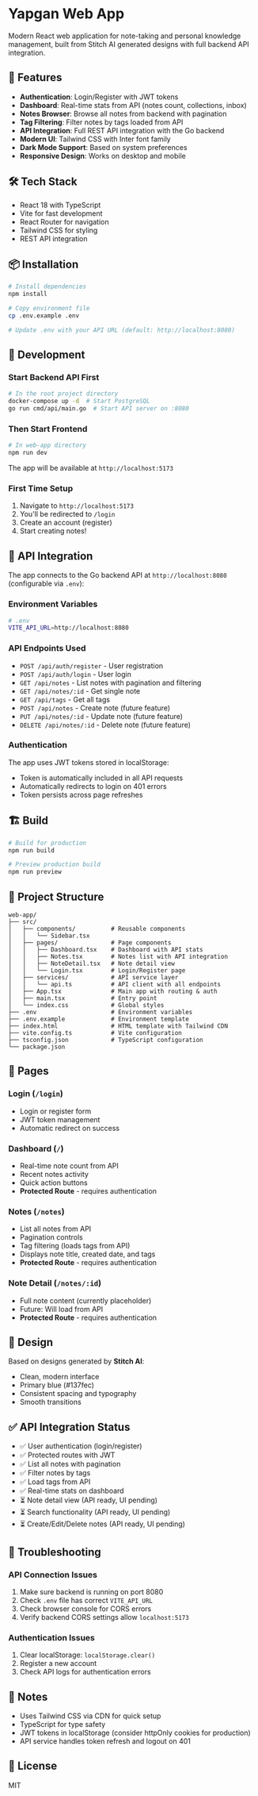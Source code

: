 # Yapgan Web App

Modern React web application for note-taking and personal knowledge management, built from Stitch AI generated designs with full backend API integration.

## 🎨 Features

- **Authentication**: Login/Register with JWT tokens
- **Dashboard**: Real-time stats from API (notes count, collections, inbox)
- **Notes Browser**: Browse all notes from backend with pagination
- **Tag Filtering**: Filter notes by tags loaded from API
- **API Integration**: Full REST API integration with the Go backend
- **Modern UI**: Tailwind CSS with Inter font family
- **Dark Mode Support**: Based on system preferences
- **Responsive Design**: Works on desktop and mobile

## 🛠️ Tech Stack

- React 18 with TypeScript
- Vite for fast development
- React Router for navigation
- Tailwind CSS for styling
- REST API integration

## 📦 Installation

```bash
# Install dependencies
npm install

# Copy environment file
cp .env.example .env

# Update .env with your API URL (default: http://localhost:8080)
```

## 🚀 Development

### Start Backend API First

```bash
# In the root project directory
docker-compose up -d  # Start PostgreSQL
go run cmd/api/main.go  # Start API server on :8080
```

### Then Start Frontend

```bash
# In web-app directory
npm run dev
```

The app will be available at `http://localhost:5173`

### First Time Setup

1. Navigate to `http://localhost:5173`
2. You'll be redirected to `/login`
3. Create an account (register)
4. Start creating notes!

## 🔌 API Integration

The app connects to the Go backend API at `http://localhost:8080` (configurable via `.env`):

### Environment Variables

```bash
# .env
VITE_API_URL=http://localhost:8080
```

### API Endpoints Used

- `POST /api/auth/register` - User registration
- `POST /api/auth/login` - User login
- `GET /api/notes` - List notes with pagination and filtering
- `GET /api/notes/:id` - Get single note
- `GET /api/tags` - Get all tags
- `POST /api/notes` - Create note (future feature)
- `PUT /api/notes/:id` - Update note (future feature)
- `DELETE /api/notes/:id` - Delete note (future feature)

### Authentication

The app uses JWT tokens stored in localStorage:

- Token is automatically included in all API requests
- Automatically redirects to login on 401 errors
- Token persists across page refreshes

## 🏗️ Build

```bash
# Build for production
npm run build

# Preview production build
npm run preview
```

## 📁 Project Structure

```
web-app/
├── src/
│   ├── components/          # Reusable components
│   │   └── Sidebar.tsx
│   ├── pages/               # Page components
│   │   ├── Dashboard.tsx    # Dashboard with API stats
│   │   ├── Notes.tsx        # Notes list with API integration
│   │   ├── NoteDetail.tsx   # Note detail view
│   │   └── Login.tsx        # Login/Register page
│   ├── services/            # API service layer
│   │   └── api.ts           # API client with all endpoints
│   ├── App.tsx              # Main app with routing & auth
│   ├── main.tsx             # Entry point
│   └── index.css            # Global styles
├── .env                     # Environment variables
├── .env.example             # Environment template
├── index.html               # HTML template with Tailwind CDN
├── vite.config.ts           # Vite configuration
├── tsconfig.json            # TypeScript configuration
└── package.json
```

## 📄 Pages

### Login (`/login`)

- Login or register form
- JWT token management
- Automatic redirect on success

### Dashboard (`/`)

- Real-time note count from API
- Recent notes activity
- Quick action buttons
- **Protected Route** - requires authentication

### Notes (`/notes`)

- List all notes from API
- Pagination controls
- Tag filtering (loads tags from API)
- Displays note title, created date, and tags
- **Protected Route** - requires authentication

### Note Detail (`/notes/:id`)

- Full note content (currently placeholder)
- Future: Will load from API
- **Protected Route** - requires authentication

## 🎨 Design

Based on designs generated by **Stitch AI**:

- Clean, modern interface
- Primary blue (#137fec)
- Consistent spacing and typography
- Smooth transitions

## ✅ API Integration Status

- ✅ User authentication (login/register)
- ✅ Protected routes with JWT
- ✅ List all notes with pagination
- ✅ Filter notes by tags
- ✅ Load tags from API
- ✅ Real-time stats on dashboard
- ⏳ Note detail view (API ready, UI pending)
- ⏳ Search functionality (API ready, UI pending)
- ⏳ Create/Edit/Delete notes (API ready, UI pending)

## 🔧 Troubleshooting

### API Connection Issues

1. Make sure backend is running on port 8080
2. Check `.env` file has correct `VITE_API_URL`
3. Check browser console for CORS errors
4. Verify backend CORS settings allow `localhost:5173`

### Authentication Issues

1. Clear localStorage: `localStorage.clear()`
2. Register a new account
3. Check API logs for authentication errors

## 📝 Notes

- Uses Tailwind CSS via CDN for quick setup
- TypeScript for type safety
- JWT tokens in localStorage (consider httpOnly cookies for production)
- API service handles token refresh and logout on 401

## 📜 License

MIT
